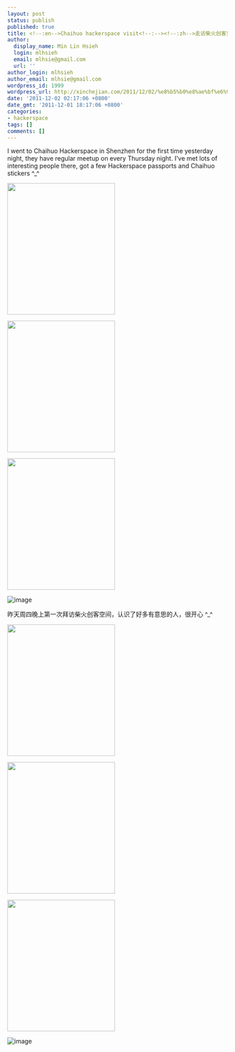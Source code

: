 ```yaml
---
layout: post
status: publish
published: true
title: <!--:en-->Chaihuo hackerspace visit<!--:--><!--:zh-->走访柴火创客空间 <!--:-->
author:
  display_name: Min Lin Hsieh
  login: mlhsieh
  email: mlhsie@gmail.com
  url: ''
author_login: mlhsieh
author_email: mlhsie@gmail.com
wordpress_id: 1999
wordpress_url: http://xinchejian.com/2011/12/02/%e8%b5%b0%e8%ae%bf%e6%9f%b4%e7%81%ab%e5%88%9b%e5%ae%a2%e7%a9%ba%e9%97%b4-chaihuo-hackerspace-visit/
date: '2011-12-02 02:17:06 +0800'
date_gmt: '2011-12-01 18:17:06 +0800'
categories:
- hackerspace
tags: []
comments: []
---
```

<p><!--:en-->I went to Chaihuo Hackerspace in Shenzhen for the first time yesterday night, they have regular meetup on every Thursday night. I've met lots of interesting people there, got a few Hackerspace passports and Chaihuo stickers ^_^</p>
<p><a href="http://xinchejian.com/wp-content/uploads/2011/12/wpid-1322758673319.jpg"><img src="http://xinchejian.com/wp-content/uploads/2011/12/wpid-1322758673319-246x300.jpg" alt="" title="wpid-1322758673319" width="246" height="300" class="size-medium wp-image-2001" /></a></p>
<p><a href="http://xinchejian.com/wp-content/uploads/2011/12/wpid-1322758746335.jpg"><img src="http://xinchejian.com/wp-content/uploads/2011/12/wpid-1322758746335-246x300.jpg" alt="" title="wpid-1322758746335" width="246" height="300" class="size-medium wp-image-2002" /></a></p>
<p><a href="http://xinchejian.com/wp-content/uploads/2011/12/wpid-1322763094739.jpg"><img src="http://xinchejian.com/wp-content/uploads/2011/12/wpid-1322763094739-246x300.jpg" alt="" title="wpid-1322763094739" width="246" height="300" class="size-medium wp-image-2003" /></a></p>
<p><img style="display: block; margin-right: auto; margin-left: auto;" src="http://xinchejian.com/wp-content/uploads/2011/12/wpid-IMG_20111201_200810.jpg" alt="image" /></p>
<p><!--:--><!--:zh-->昨天周四晚上第一次拜访柴火创客空间，认识了好多有意思的人，很开心 ^_^</p>
<p><a href="http://xinchejian.com/wp-content/uploads/2011/12/wpid-1322758673319.jpg"><img src="http://xinchejian.com/wp-content/uploads/2011/12/wpid-1322758673319-246x300.jpg" alt="" title="wpid-1322758673319" width="246" height="300" class="size-medium wp-image-2001" /></a></p>
<p><a href="http://xinchejian.com/wp-content/uploads/2011/12/wpid-1322758746335.jpg"><img src="http://xinchejian.com/wp-content/uploads/2011/12/wpid-1322758746335-246x300.jpg" alt="" title="wpid-1322758746335" width="246" height="300" class="size-medium wp-image-2002" /></a></p>
<p><a href="http://xinchejian.com/wp-content/uploads/2011/12/wpid-1322763094739.jpg"><img src="http://xinchejian.com/wp-content/uploads/2011/12/wpid-1322763094739-246x300.jpg" alt="" title="wpid-1322763094739" width="246" height="300" class="size-medium wp-image-2003" /></a></p>
<p><img style="display: block; margin-right: auto; margin-left: auto;" src="http://xinchejian.com/wp-content/uploads/2011/12/wpid-IMG_20111201_200810.jpg" alt="image" /><br />
<!--:--></p>
